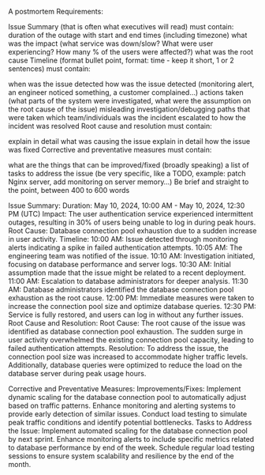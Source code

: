 A postmortem
Requirements:

Issue Summary (that is often what executives will read) must contain:
duration of the outage with start and end times (including timezone)
what was the impact (what service was down/slow? What were user experiencing? How many % of the users were affected?)
what was the root cause
Timeline (format bullet point, format: time - keep it short, 1 or 2 sentences) must contain:

when was the issue detected
how was the issue detected (monitoring alert, an engineer noticed something, a customer complained…)
actions taken (what parts of the system were investigated, what were the assumption on the root cause of the issue)
misleading investigation/debugging paths that were taken
which team/individuals was the incident escalated to
how the incident was resolved
Root cause and resolution must contain:

explain in detail what was causing the issue
explain in detail how the issue was fixed
Corrective and preventative measures must contain:

what are the things that can be improved/fixed (broadly speaking)
a list of tasks to address the issue (be very specific, like a TODO, example: patch Nginx server, add monitoring on server memory…)
Be brief and straight to the point, between 400 to 600 words



Issue Summary:
Duration: May 10, 2024, 10:00 AM - May 10, 2024, 12:30 PM (UTC)
Impact: The user authentication service experienced intermittent outages, resulting in 30% of users being unable to log in during peak hours.
Root Cause: Database connection pool exhaustion due to a sudden increase in user activity.
Timeline:
10:00 AM: Issue detected through monitoring alerts indicating a spike in failed authentication attempts.
10:05 AM: The engineering team was notified of the issue.
10:10 AM: Investigation initiated, focusing on database performance and server logs.
10:30 AM: Initial assumption made that the issue might be related to a recent deployment.
11:00 AM: Escalation to database administrators for deeper analysis.
11:30 AM: Database administrators identified the database connection pool exhaustion as the root cause.
12:00 PM: Immediate measures were taken to increase the connection pool size and optimize database queries.
12:30 PM: Service is fully restored, and users can log in without any further issues.
Root Cause and Resolution:
Root Cause: The root cause of the issue was identified as database connection pool exhaustion. The sudden surge in user activity overwhelmed the existing connection pool capacity, leading to failed authentication attempts.
Resolution: To address the issue, the connection pool size was increased to accommodate higher traffic levels. Additionally, database queries were optimized to reduce the load on the database server during peak usage hours.




Corrective and Preventative Measures:
Improvements/Fixes:
Implement dynamic scaling for the database connection pool to automatically adjust based on traffic patterns.
Enhance monitoring and alerting systems to provide early detection of similar issues.
Conduct load testing to simulate peak traffic conditions and identify potential bottlenecks.
Tasks to Address the Issue:
Implement automated scaling for the database connection pool by next sprint.
Enhance monitoring alerts to include specific metrics related to database performance by end of the week.
Schedule regular load testing sessions to ensure system scalability and resilience by the end of the month.
